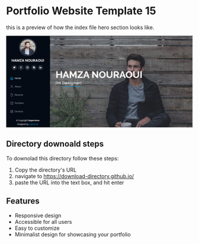 # Portfolio Website Template 15

this is a preview of how the index file hero section looks like.

![porfolio template 15](../Previews/Portfolio-Website-Template-15.png)

## Directory downoald steps

To downolad this directory follow these steps:

1. Copy the directory's URL
2. navigate to https://download-directory.github.io/
3. paste the URL into the text box, and hit enter

## Features

- Responsive design
- Accessible for all users
- Easy to customize
- Minimalist design for showcasing your portfolio
